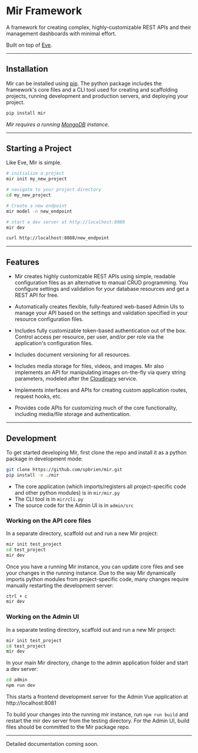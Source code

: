 # Mir Framework

A framework for creating complex, highly-customizable REST APIs and their management dashboards with minimal effort.

Built on top of [Eve](http://python-eve.org/).

---

## Installation

Mir can be installed using [pip](https://pip.pypa.io/en/stable/installing/). The python package includes the framework's core files and a CLI tool used for creating and scaffolding projects, running development and production servers, and deploying your project.

```bash
pip install mir
```

*Mir requires a running [MongoDB](https://docs.mongodb.com/manual/installation/) instance.*

---

## Starting a Project

Like Eve, Mir is simple.

```bash
# initialize a project
mir init my_new_project

# navigate to your project directory
cd my_new_project

# Create a new endpoint
mir model -n new_endpoint

# start a dev server at http://localhost:8080
mir dev

curl http://localhost:8080/new_endpoint
```

---

## Features

* Mir creates highly customizable REST APIs using simple, readable configuration files as an alternative to manual CRUD programming. You configure settings and validation for your database resources and get a REST API for free.

* Automatically creates flexible, fully-featured web-based Admin UIs to manage your API based on the settings and validation specified in your resource configuration files.

* Includes fully customizable token-based authentication out of the box. Control access per resource, per user, and/or per role via the application's configuration files.

* Includes document versioning for all resources.

* Includes media storage for files, videos, and images. Mir also implements an API for manipulating images on-the-fly via query string parameters, modeled after the [Cloudinary](https://cloudinary.com/) service.

* Implements interfaces and APIs for creating custom application routes, request hooks, etc.

* Provides code APIs for customizing much of the core functionality, including media/file storage and authentication.

---

## Development

To get started developing Mir, first clone the repo and install it as a python package in development mode:

```bash
git clone https://github.com/spbrien/mir.git
pip install -e ./mir
```

* The core application (which imports/registers all project-specific code and other python modules) is in `mir/mir.py`
* The CLI tool is in `mir/cli.py`
* The source code for the Admin UI is in `admin/src`

### Working on the API core files

In a separate directory, scaffold out and run a new Mir project:

```bash
mir init test_project
cd test_project
mir dev
```

Once you have a running Mir instance, you can update core files and see your changes in the running instance. Due to the way Mir dynamically imports python modules from project-specific code, many changes require manually restarting the development server:

```bash
ctrl + c
mir dev
```

### Working on the Admin UI

In a separate testing directory, scaffold out and run a new Mir project:

```bash
mir init test_project
cd test_project
mir dev
```

In your main Mir directory, change to the admin application folder and start a dev server:

```bash
cd admin
npm run dev
```

This starts a frontend development server for the Admin Vue application at http://localhost:8081

To build your changes into the running mir instance, run `npm run build` and restart the mir dev server from the testing directory. For the Admin UI, build files should be committed to the Mir package repo.

---

Detailed documentation coming soon.
